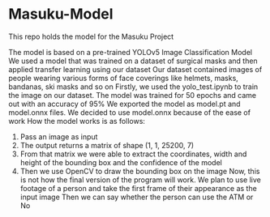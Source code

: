 # Masuku-Model
This repo holds the model for the Masuku Project

The model is based on a pre-trained YOLOv5 Image Classification Model
We used a model that was trained on a dataset of surgical masks and then applied transfer learning using our dataset
Our dataset contained images of people wearing various forms of face coverings like helmets, masks, bandanas, ski masks and so on
Firstly, we used the yolo_test.ipynb to train the image on our dataset. The model was trained for 50 epochs and came out with an accuracy of 95%
We exported the model as model.pt and model.onnx files. We decided to use model.onnx because of the ease of work
How the model works is as follows:
  1. Pass an image as input
  2. The output returns a matrix of shape (1, 1, 25200, 7)
  3. From that matrix we were able to extract the coordinates, width and height of the bounding box and the confidence of the model
  4. Then we use OpenCV to draw the bounding box on the image
Now, this is not how the final version of the program will work. We plan to use live footage of a person and take the first frame of their appearance as the input image
Then we can say whether the person can use the ATM or No
